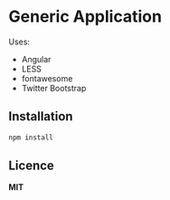 Generic Application
===================

Uses:
- Angular
- LESS
- fontawesome
- Twitter Bootstrap

Installation
------------

```bash
npm install
```


Licence
-------
**MIT**